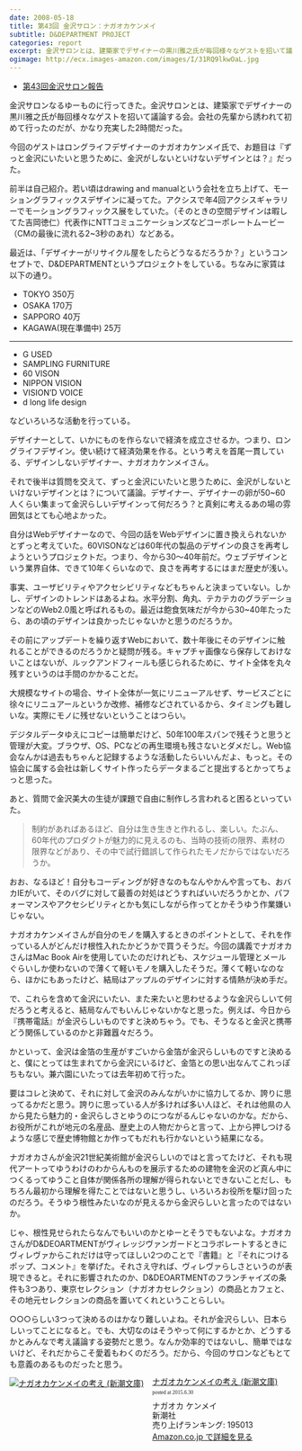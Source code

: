 ```yaml
---
date: 2008-05-18
title: 第43回 金沢サロン：ナガオカケンメイ
subtitle: D&DEPARTMENT PROJECT
categories: report
excerpt: 金沢サロンとは、建築家でデザイナーの黒川雅之氏が毎回様々なゲストを招いて議論する会。会社の先輩から誘われて初めて行ったのだが、かなり充実した2時間だった。
ogimage: http://ecx.images-amazon.com/images/I/31RQ9lkwOaL.jpg
---
```


+ [第43回金沢サロン報告](http://www.kanazawa-bidai.ac.jp/salon/080516report.html)

金沢サロンなるゆーものに行ってきた。金沢サロンとは、建築家でデザイナーの黒川雅之氏が毎回様々なゲストを招いて議論する会。会社の先輩から誘われて初めて行ったのだが、かなり充実した2時間だった。

今回のゲストはロングライフデザイナーのナガオカケンメイ氏で、お題目は『ずっと金沢にいたいと思うために、金沢がしないといけないデザインとは？』だった。

前半は自己紹介。若い頃はdrawing and manualという会社を立ち上げて、モーショングラフィックスデザインに凝ってた。アクシスで年4回アクシスギャラリーでモーショングラフィックス展をしていた。（そのときの空間デザインは暇してた吉岡徳仁）代表作にNTTコミュニケーションズなどコーポレートムービー（CMの最後に流れる2~3秒のあれ）などある。

最近は、「デザイナーがリサイクル屋をしたらどうなるだろうか？」というコンセプトで、D&DEPARTMENTというプロジェクトをしている。ちなみに家賃は以下の通り。

+ TOKYO 350万
+ OSAKA 170万
+ SAPPORO 40万
+ KAGAWA(現在準備中) 25万

***

+ G USED
+ SAMPLING FURNITURE
+ 60 VISON
+ NIPPON VISION
+ VISION’D VOICE
+ d long life design

などいろいろな活動を行っている。

デザイナーとして、いかにものを作らないで経済を成立させるか。つまり、ロングライフデザイン。使い続けて経済効果を作る。という考えを首尾一貫している、デザインしないデザイナー、ナガオカケンメイさん。

それで後半は質問を交えて、ずっと金沢にいたいと思うために、金沢がしないといけないデザインとは？について議論。デザイナー、デザイナーの卵が50~60人くらい集まって金沢らしいデザインって何だろう？と真剣に考えるあの場の雰囲気はとても心地よかった。

自分はWebデザイナーなので、今回の話をWebデザインに置き換えられないかとずっと考えていた。60VISONなどは60年代の製品のデザインの良さを再考しようというプロジェクトだ。つまり、今から30〜40年前だ。ウェブデザインという業界自体、できて10年くらいなので、良さを再考するにはまだ歴史が浅い。

事実、ユーザビリティやアクセシビリティなどもちゃんと決まっていない。しかし、デザインのトレンドはあるよね。水平分割、角丸、テカテカのグラデーションなどのWeb2.0風と呼ばれるもの。最近は飽食気味だが今から30~40年たったら、あの頃のデザインは良かったじゃないかと思うのだろうか。

その前にアップデートを繰り返すWebにおいて、数十年後にそのデザインに触れることができるのだろうかと疑問が残る。キャプチャ画像なら保存しておけないことはないが、ルックアンドフィールも感じられるために、サイト全体を丸々残すというのは手間のかかることだ。

大規模なサイトの場合、サイト全体が一気にリニューアルせず、サービスごとに徐々にリニュアールというか改修、補修などされているから、タイミングも難しいな。実際にモノに残せないということはつらい。

デジタルデータゆえにコピーは簡単だけど、50年100年スパンで残そうと思うと管理が大変。ブラウザ、OS、PCなどの再生環境も残さないとダメだし。Web協会なんかは過去もちゃんと記録するような活動したらいいんだよ、もっと。その協会に属する会社は新しくサイト作ったらデータまるごと提出するとかってちょっと思った。

あと、質問で金沢美大の生徒が課題で自由に制作しろ言われると困るといっていた。

> 制約があればあるほど、自分は生き生きと作れるし、楽しい。たぶん、60年代のプロダクトが魅力的に見えるのも、当時の技術の限界、素材の限界などがあり、その中で試行錯誤して作られたモノだからではないだろうか。

おお、なるほど！自分もコーディングが好きなのもなんやかんや言っても、おバカIEがいて、そのバグに対して最善の対処はどうすればいいだろうかとか、パフォーマンスやアクセシビリティとかも気にしながら作ってとかそうゆう作業嫌いじゃない。

ナガオカケンメイさんが自分のモノを購入するときのポイントとして、それを作っている人がどんだけ根性入れたかどうかで買うそうだ。今回の講義でナガオカさんはMac Book Airを使用していたのだけれども、スケジュール管理とメールぐらいしか使わないので薄くて軽いモノを購入したそうだ。薄くて軽いなのなら、ほかにもあったけど、結局はアップルのデザインに対する情熱が決め手だ。

で、これらを含めて金沢にいたい、また来たいと思わせるような金沢らしいて何だろうと考えると、結局なんでもいんじゃないかなと思った。例えば、今日から『携帯電話』が金沢らしいものですと決めちゃう。でも、そうなると金沢と携帯どう関係しているのかと非難囂々だろう。

かといって、金沢は金箔の生産がすごいから金箔が金沢らしいものですと決めると、僕にとっては生まれてから金沢にいるけど、金箔との思い出なんてこれっぽちもない。兼六園にいたっては去年初めて行った。

要はコレと決めて、それに対して金沢のみんながいかに協力してるか、誇りに思ってるかだと思う。誇りに思っている人が多ければ多い人ほど、それは他県の人から見たら魅力的・金沢らしさとゆうのにつながるんじゃないのかな。だから、お役所がこれが地元の名産品、歴史上の人物だからと言って、上から押しつけるような感じで歴史博物館とか作ってもだれも行かないという結果になる。

ナガオカさんが金沢21世紀美術館が金沢らしいのではと言ってたけど、それも現代アートってゆうわけのわからんものを展示するための建物を金沢のど真ん中につくるってゆうこと自体が関係各所の理解が得られないとできないことだし、もちろん最初から理解を得たことではないと思うし、いろいろお役所を駆け回ったのだろう。そうゆう根性みたいなのが見えるから金沢らしいと言ったのではないか。

じゃ、根性見せられたらなんでもいいのかとゆーとそうでもないよな。ナガオカさんがD&DEOARTMENTがヴィレッジヴァンガードとコラボレートするときにヴィレヴァからこれだけは守ってほしい2つのことで『書籍』と『それにつけるポップ、コメント』を挙げた。それさえ守れば、ヴィレヴァらしさというのが表現できると。それに影響されたのか、D&DEOARTMENTのフランチャイズの条件も3つあり、東京セレクション（ナガオカセレクション）の商品とカフェと、その地元セレクションの商品を置いてくれということらしい。

○○○らしい3つって決めるのはかなり難しいよね。それが金沢らしい、日本らしいってことになると。でも、大切なのはそうやって何にするかとか、どうするかとみんなで考え議論する姿勢だと思う。なんか効率的ではないし、簡単ではないけど、それだからこそ愛着もわくのだろう。だから、今回のサロンなどもとても意義のあるものだったと思う。

<div class="azlink-box"><div class="azlink-image" style="float:left"><a href="http://www.amazon.co.jp/exec/obidos/ASIN/4101306214/warikiru-22/" name="azlinklink" target="_blank"><img src="http://ecx.images-amazon.com/images/I/31RQ9lkwOaL._SL160_.jpg" alt="ナガオカケンメイの考え (新潮文庫)" style="border:none" /></a></div><div class="azlink-info" style="float:left;margin-left:15px;line-height:120%"><div class="azlink-name" style="margin-bottom:10px;line-height:120%"><a href="http://www.amazon.co.jp/exec/obidos/ASIN/4101306214/warikiru-22/" name="azlinklink" target="_blank">ナガオカケンメイの考え (新潮文庫)</a><div class="azlink-powered-date" style="font-size:7pt;margin-top:5px;font-family:verdana;line-height:120%">posted at 2015.6.30</div></div><div class="azlink-detail">ナガオカ ケンメイ<br />新潮社<br />売り上げランキング: 195013<br /></div><div class="azlink-link" style="margin-top:5px"><a href="http://www.amazon.co.jp/exec/obidos/ASIN/4101306214/warikiru-22/" target="_blank">Amazon.co.jp で詳細を見る</a></div></div><div class="azlink-footer" style="clear:left"></div></div>